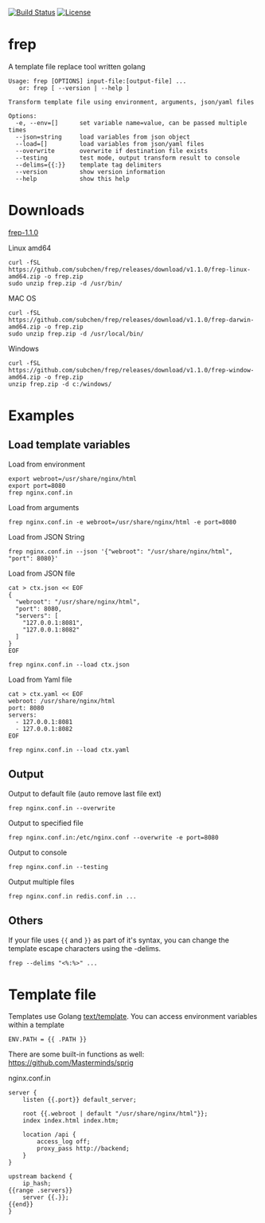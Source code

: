 [![Build Status](https://travis-ci.org/subchen/frep.svg?branch=master)](https://travis-ci.org/subchen/frep)
[![License](http://img.shields.io/badge/License-Apache_2-red.svg?style=flat)](http://www.apache.org/licenses/LICENSE-2.0)


# frep

A template file replace tool written golang

```
Usage: frep [OPTIONS] input-file:[output-file] ...
   or: frep [ --version | --help ]

Transform template file using environment, arguments, json/yaml files

Options:
  -e, --env=[]      set variable name=value, can be passed multiple times
  --json=string     load variables from json object
  --load=[]         load variables from json/yaml files
  --overwrite       overwrite if destination file exists
  --testing         test mode, output transform result to console
  --delims={{:}}    template tag delimiters
  --version         show version information
  --help            show this help
```

# Downloads

[frep-1.1.0](https://github.com/subchen/frep/releases/tag/v1.1.0)

Linux amd64

```
curl -fSL https://github.com/subchen/frep/releases/download/v1.1.0/frep-linux-amd64.zip -o frep.zip
sudo unzip frep.zip -d /usr/bin/
```

MAC OS

```
curl -fSL https://github.com/subchen/frep/releases/download/v1.1.0/frep-darwin-amd64.zip -o frep.zip
sudo unzip frep.zip -d /usr/local/bin/
```

Windows

```
curl -fSL https://github.com/subchen/frep/releases/download/v1.1.0/frep-window-amd64.zip -o frep.zip
unzip frep.zip -d c:/windows/
```

# Examples

## Load template variables

Load from environment

```
export webroot=/usr/share/nginx/html
export port=8080
frep nginx.conf.in
```

Load from arguments

```
frep nginx.conf.in -e webroot=/usr/share/nginx/html -e port=8080
```

Load from JSON String

```
frep nginx.conf.in --json '{"webroot": "/usr/share/nginx/html", "port": 8080}'
```

Load from JSON file

```
cat > ctx.json << EOF
{
  "webroot": "/usr/share/nginx/html",
  "port": 8080,
  "servers": [
    "127.0.0.1:8081",
    "127.0.0.1:8082"
  ]
}
EOF

frep nginx.conf.in --load ctx.json
```

Load from Yaml file

```
cat > ctx.yaml << EOF
webroot: /usr/share/nginx/html
port: 8080
servers:
  - 127.0.0.1:8081
  - 127.0.0.1:8082
EOF

frep nginx.conf.in --load ctx.yaml
```

## Output

Output to default file (auto remove last file ext)

```
frep nginx.conf.in --overwrite
```

Output to specified file

```
frep nginx.conf.in:/etc/nginx.conf --overwrite -e port=8080
```

Output to console

```
frep nginx.conf.in --testing
```

Output multiple files

```
frep nginx.conf.in redis.conf.in ...
```

## Others

If your file uses `{{` and `}}` as part of it's syntax, you can change the template escape characters using the -delims.

```
frep --delims "<%:%>" ...
```

# Template file

Templates use Golang [text/template](http://golang.org/pkg/text/template/). You can access environment variables within a template

```
ENV.PATH = {{ .PATH }}
```

There are some built-in functions as well: https://github.com/Masterminds/sprig

nginx.conf.in

```
server {
    listen {{.port}} default_server;

    root {{.webroot | default "/usr/share/nginx/html"}};
    index index.html index.htm;

    location /api {
        access_log off;
        proxy_pass http://backend;
    }
}

upstream backend {
    ip_hash;
{{range .servers}}
    server {{.}};
{{end}}
}
```

